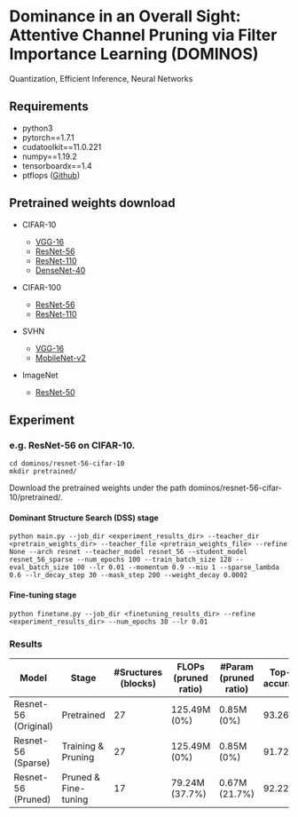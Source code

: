 # Dominance in an Overall Sight: Attentive Channel Pruning via Filter Importance Learning (DOMINOS)
Quantization, Efficient Inference, Neural Networks

## Requirements

* python3
* pytorch==1.7.1
* cudatoolkit==11.0.221 
* numpy==1.19.2
* tensorboardx==1.4
* ptflops ([Github](https://github.com/sovrasov/flops-counter.pytorch))


## Pretrained weights download

* CIFAR-10
  - [VGG-16](https://drive.google.com/file/d/1Jk3gxPIQMZMw42ihyN5YNq3--12P654V/view?usp=sharing)
  - [ResNet-56](https://drive.google.com/file/d/1z1oz-Set-iTnpOU2si-bqySzgcWzQjZN/view?usp=sharing)
  - [ResNet-110](https://drive.google.com/file/d/1jOApBG_cvvSaAna8Jz4eXZP426ncX-6T/view?usp=sharing)
  - [DenseNet-40](https://drive.google.com/file/d/1xeFqb2FU7d3Dq4T7tcRx_Gu6oFAUKOku/view?usp=sharing)

* CIFAR-100
  - [ResNet-56](https://drive.google.com/file/d/12NTMSaEx1Th3HNIFIxk68j3Hr-VF5UXq/view?usp=sharing)
  - [ResNet-110](https://drive.google.com/file/d/1sIAsteFdPDAKN9KnYB6oCYbAx1dXnA4H/view?usp=sharing)

* SVHN
  - [VGG-16](https://drive.google.com/file/d/1H6I1s0wAfl1avuaiI61xdmD99xzJ82h8/view?usp=sharing)
  - [MobileNet-v2](https://drive.google.com/file/d/1vX7I7xTyrrmYlkTaLOdu0cPck-3knAMM/view?usp=sharing)

* ImageNet
  - [ResNet-50](https://drive.google.com/file/d/1Zg7lxT-X7nmvEkL6fEik2gQdWuP_cGey/view?usp=sharing)


## Experiment

### e.g. ResNet-56 on CIFAR-10.
```shell
cd dominos/resnet-56-cifar-10
mkdir pretrained/
```
Download the pretrained weights under the path dominos/resnet-56-cifar-10/pretrained/.

#### Dominant Structure Search (DSS) stage

```shell
python main.py --job_dir <experiment_results_dir> --teacher_dir <pretrain_weights_dir> --teacher_file <pretrain_weights_file> --refine None --arch resnet --teacher_model resnet_56 --student_model resnet_56_sparse --num_epochs 100 --train_batch_size 128 --eval_batch_size 100 --lr 0.01 --momentum 0.9 --miu 1 --sparse_lambda 0.6 --lr_decay_step 30 --mask_step 200 --weight_decay 0.0002
```

#### Fine-tuning stage

```shell
python finetune.py --job_dir <finetuning_results_dir> --refine <experiment_results_dir> --num_epochs 30 --lr 0.01
```

### Results

Model                | Stage               | #Sructures (blocks)   | FLOPs (pruned ratio)  | #Param (pruned ratio) | Top-1 accuracy
---                  |---                  |---                                    |---                    |---                         |---     
Resnet-56 (Original) |Pretrained           | 27                                    |125.49M (0%)           |0.85M (0%)                  | 93.26  
Resnet-56 (Sparse)   |Training & Pruning   | 27                                    |125.49M (0%)           |0.85M (0%)                  | 91.72      
Resnet-56 (Pruned)   |Pruned & Fine-tuning | 17                                    |79.24M (37.7%)         |0.67M (21.7%)               | 92.22  


